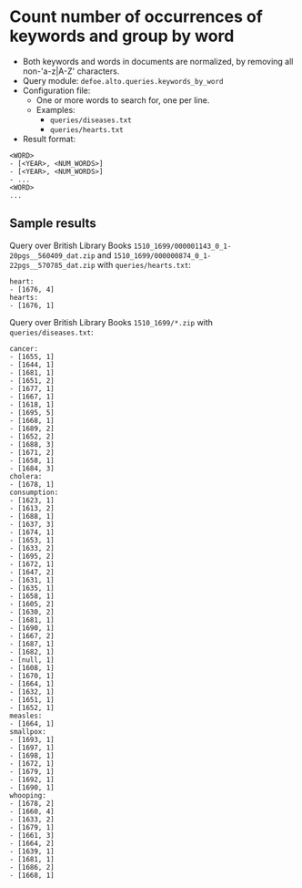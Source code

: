 # Count number of occurrences of keywords and group by word

* Both keywords and words in documents are normalized, by removing all non-'a-z|A-Z' characters.
* Query module: `defoe.alto.queries.keywords_by_word`
* Configuration file:
  - One or more words to search for, one per line.
  - Examples:
    - `queries/diseases.txt`
    - `queries/hearts.txt`
* Result format:

```
<WORD>
- [<YEAR>, <NUM_WORDS>]
- [<YEAR>, <NUM_WORDS>]
- ...
<WORD>
...
```

## Sample results

Query over British Library Books `1510_1699/000001143_0_1-20pgs__560409_dat.zip` and `1510_1699/000000874_0_1-22pgs__570785_dat.zip` with `queries/hearts.txt`:

```
heart:
- [1676, 4]
hearts:
- [1676, 1]
```

Query over British Library Books `1510_1699/*.zip` with `queries/diseases.txt`:

```
cancer:
- [1655, 1]
- [1644, 1]
- [1681, 1]
- [1651, 2]
- [1677, 1]
- [1667, 1]
- [1618, 1]
- [1695, 5]
- [1668, 1]
- [1689, 2]
- [1652, 2]
- [1688, 3]
- [1671, 2]
- [1658, 1]
- [1684, 3]
cholera:
- [1678, 1]
consumption:
- [1623, 1]
- [1613, 2]
- [1688, 1]
- [1637, 3]
- [1674, 1]
- [1653, 1]
- [1633, 2]
- [1695, 2]
- [1672, 1]
- [1647, 2]
- [1631, 1]
- [1635, 1]
- [1658, 1]
- [1605, 2]
- [1630, 2]
- [1681, 1]
- [1690, 1]
- [1667, 2]
- [1687, 1]
- [1682, 1]
- [null, 1]
- [1608, 1]
- [1670, 1]
- [1664, 1]
- [1632, 1]
- [1651, 1]
- [1652, 1]
measles:
- [1664, 1]
smallpox:
- [1693, 1]
- [1697, 1]
- [1698, 1]
- [1672, 1]
- [1679, 1]
- [1692, 1]
- [1690, 1]
whooping:
- [1678, 2]
- [1660, 4]
- [1633, 2]
- [1679, 1]
- [1661, 3]
- [1664, 2]
- [1639, 1]
- [1681, 1]
- [1686, 2]
- [1668, 1]
```
